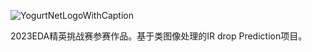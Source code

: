 

![YogurtNetLogoWithCaption](assets/f890e60d333f3721165cfe1f3d3fab792fd849ef.png)









2023EDA精英挑战赛参赛作品。基于类图像处理的IR drop Prediction项目。
